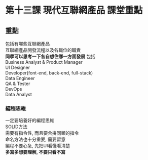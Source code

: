 # 第十三課 現代互聯網產品 課堂重點  

## 重點
包括有哪些互聯網產品  
互聯網產品開發流程以及各職位的職責  
**同學可以思考一下各自想住哪一方面發展**
包括  
Business Analyst & Product Manager  
UI Designer  
Developer(font-end, back-end, full-stack)  
Data Engineer  
QA & Tester  
DevOps  
Data Analyst

### 編程思維
一定要培養好的編程思維  
SOLID方法  
需要有指令性, 而且要合拼同類的指令  
命名方法也十分重要, 需要留意  
編程不要心急, 先把UI看懂看清楚  
**多寫多想要理解, 不要只看不寫**
